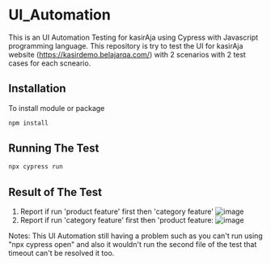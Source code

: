 # UI_Automation
This is an UI Automation Testing for kasirAja using Cypress with Javascript programming language. 
This repository is try to test the UI for kasirAja website (https://kasirdemo.belajarqa.com/) with 2 scenarios with 2 test cases for each scneario.

## Installation
To install module or package
```bash
npm install
```

## Running The Test
```bash
npx cypress run
```

## Result of The Test
1. Report if run 'product feature' first then 'category feature'
   ![image](https://github.com/mumtihf/Tugas_Pekanan5_UI_Automation/assets/58902547/1fbbd4f4-20dd-4472-be57-ba1775f5727c)
2. Report if run 'category feature' first then 'product feature:
   ![image](https://github.com/mumtihf/Tugas_Pekanan5_UI_Automation/assets/58902547/9926df2e-512a-4283-b5fe-e2cb517ae79e)

Notes: This UI Automation still having a problem such as you can't run using "npx cypress open" and also it wouldn't run the second file of the test that timeout can't be resolved it too.
